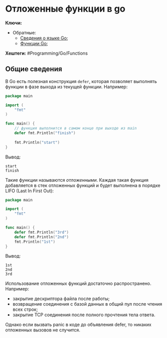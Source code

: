 
# Отложенные функции в go

**Ключи:**
- Обратные:
	- [Сведения о языке Go](GO);
	- [Функции Go](Go-functions);

**Хештеги:** #Programming/Go/Functions

## Общие сведения

В Go есть полезная конструкция `defer`, которая позволяет выполнять функции в фазе выхода из текущей функции. Например:

```go
package main 

import (
	"fmt"
)

func main() {
	// функция выполнится в самом конце при выходе из main
	defer fmt.Println("finish")
	
	fmt.Println("start")
}
```

Вывод:

```shell
start
finish
```

Такие функции называются _отложенными_. Каждая такая функция добавляется в стек отложенных функций и будет выполнена в порядке LIFO (Last In First Out):

```go
package main

import (
	"fmt"
)

func main() {
	defer fmt.Println("3rd")
	defer fmt.Println("2nd")
	fmt.Println("1st")
}
```

Вывод:

```shell
1st
2nd
3rd
```

Использование отложенных функций достаточно распространено. Например:  
- закрытие дескриптора файла после работы;
- возвращение соединения с базой данных в общий пул после чтения всех строк;  
- закрытие TCP соединения после полного прочтения тела ответа.

Однако если вызвать panic в коде до объявления defer, то никаких отложенных вызовов не случится.